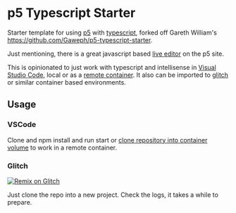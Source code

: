 # p5 Typescript Starter

Starter template for using [p5](https://p5js.org/) with [typescript](https://www.typescriptlang.org/), forked off Gareth William's https://github.com/Gaweph/p5-typescript-starter.

Just mentioning, there is a great javascript based [live editor](https://editor.p5js.org/) on the p5 site.

This is opinionated to just work with typescript and intellisense in [Visual Studio Code](https://code.visualstudio.com/), local or as a [remote container](https://code.visualstudio.com/docs/remote/containers). It also can be imported to [glitch](https://glitch.com/) or similar container based environments.


## Usage

### VSCode
Clone and npm install and run start or [clone repository into container volume](https://code.visualstudio.com/docs/remote/containers#_quick-start-open-a-git-repository-or-github-pr-in-an-isolated-container-volume) to work in a remote container.

### Glitch
[![Remix on Glitch](https://cdn.glitch.com/2703baf2-b643-4da7-ab91-7ee2a2d00b5b%2Fremix-button.svg)](https://glitch.com/edit/#!/import/github/cbuckowitz/p5-typescript-starter)

Just clone the repo into a new project. Check the logs, it takes a while to prepare.
